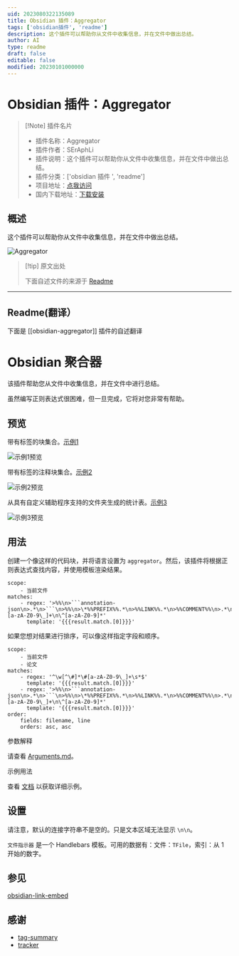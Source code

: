 ```yaml
---
uid: 2023080322135089
title: Obsidian 插件：Aggregator
tags: ['obsidian插件', 'readme']
description: 这个插件可以帮助你从文件中收集信息，并在文件中做出总结。
author: AI
type: readme
draft: false
editable: false
modified: 20230101000000
---
```


# Obsidian 插件：Aggregator

> [!Note] 插件名片
> - 插件名称：Aggregator
> - 插件作者：SErAphLi
> - 插件说明：这个插件可以帮助你从文件中收集信息，并在文件中做出总结。
> - 插件分类：['obsidian 插件 ', 'readme']
> - 项目地址：[点我访问](https://github.com/Seraphli/obsidian-aggregator)
> - 国内下载地址：[下载安装](https://pkmer.cn/products/plugin/pluginMarket/?obsidian-aggregator)

## 概述

这个插件可以帮助你从文件中收集信息，并在文件中做出总结。

![Aggregator](https://cdn.pkmer.cn/covers/obsidian-aggregator.png!pkmer)

> [!tip] 原文出处
>
>下面自述文件的来源于 [Readme](https://ghproxy.net/https://raw.githubusercontent.com/Seraphli/obsidian-aggregator/main/README.md)

---

## Readme(翻译）

下面是 [[obsidian-aggregator]] 插件的自述翻译

# Obsidian 聚合器

该插件帮助您从文件中收集信息，并在文件中进行总结。

虽然编写正则表达式很困难，但一旦完成，它将对您非常有帮助。

## 预览

带有标签的块集合。[示例1](docs/Example1.md)

![示例1预览](docs/example1-preview.png)

带有标签的注释块集合。[示例2](docs/Example2.md)

![示例2预览](docs/example2-preview.png)

从具有自定义辅助程序支持的文件夹生成的统计表。[示例3](docs/Example3.md)

![示例3预览](docs/example3-preview.png)

## 用法

创建一个像这样的代码块，并将语言设置为 `aggregator`。然后，该插件将根据正则表达式查找内容，并使用模板渲染结果。

````aggregator
scope:
    - 当前文件
matches:
    - regex: '>%%\n>```annotation-json\n>.*\n>```\n>%%\n>\*%%PREFIX%%.*\n>%%LINK%%.*\n>%%COMMENT%%\n>.*\n>%%TAGS%%\n>\#[a-zA-Z0-9\_]+\n\^[a-zA-Z0-9]*'
      template: '{{{result.match.[0]}}}'
````

如果您想对结果进行排序，可以像这样指定字段和顺序。

````aggregator
scope:
    - 当前文件
    - 论文
matches:
    - regex: '^\w[^\#]*\#[a-zA-Z0-9\_]+\s*$'
      template: '{{{result.match.[0]}}}'
    - regex: '>%%\n>```annotation-json\n>.*\n>```\n>%%\n>\*%%PREFIX%%.*\n>%%LINK%%.*\n>%%COMMENT%%\n>.*\n>%%TAGS%%\n>\#[a-zA-Z0-9\_]+\n\^[a-zA-Z0-9]*'
      template: '{{{result.match.[0]}}}'
order:
    fields: filename, line
    orders: asc, asc
````

参数解释

请查看 [Arguments.md](docs/Arguments.md)。

示例用法

查看 [文档](docs/) 以获取详细示例。

## 设置

请注意，默认的连接字符串不是空的。只是文本区域无法显示 `\n\n`。

`文件指示器` 是一个 Handlebars 模板。可用的数据有：文件：`TFile`，索引：从 1 开始的数字。

## 参见

[obsidian-link-embed](https://github.com/Seraphli/obsidian-link-embed)

## 感谢

- [tag-summary](https://github.com/macrojd/tag-summary)
- [tracker](https://github.com/pyrochlore/obsidian-tracker)



